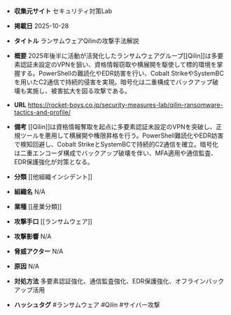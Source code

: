 - **収集元サイト**
セキュリティ対策Lab

- **掲載日**
2025-10-28

- **タイトル**
ランサムウェアQilinの攻撃手法解説

- **概要**
2025年後半に活動が活発化したランサムウェアグループ[[Qilin]]は多要素認証未設定のVPNを狙い、資格情報窃取や横展開を駆使して標的環境を掌握する。PowerShellの難読化やEDR妨害を行い、Cobalt StrikeやSystemBCを用いたC2通信で持続的侵害を実現。暗号化は二重構成でバックアップ破壊も実施し、被害拡大を図る攻撃である。

- **URL**
https://rocket-boys.co.jp/security-measures-lab/qilin-ransomware-tactics-and-profile/

- **備考**
[[Qilin]]は資格情報奪取を起点に多要素認証未設定のVPNを突破し、正規ツールを悪用して横展開や権限昇格を行う。PowerShell難読化やEDR妨害で検知回避し、Cobalt StrikeとSystemBCで持続的C2通信を確立。暗号化は二重エンコーダ構成でバックアップ破壊を伴い、MFA適用や通信監査、EDR保護強化が対策となる。

- **分類**
[[他組織インシデント]]

- **組織名**
N/A

- **業種**
[[産業分類]]

- **攻撃手口**
[[ランサムウェア]]

- **攻撃影響**
N/A

- **脅威アクター**
N/A

- **原因**
N/A

- **対処方法**
多要素認証強化、通信監査強化、EDR保護強化、オフラインバックアップ活用

- **ハッシュタグ**
#ランサムウェア #Qilin #サイバー攻撃
